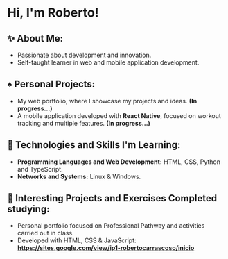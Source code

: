 # Hi, I'm Roberto!  

## ✨ About Me:  
* Passionate about development and innovation.  
* Self-taught learner in web and mobile application development.  

## ♠︎ Personal Projects:  
* My web portfolio, where I showcase my projects and ideas. **(In progress...)**  
* A mobile application developed with **React Native**, focused on workout tracking and multiple features. **(In progress...)**  

## 🌟 Technologies and Skills I'm Learning:  
* **Programming Languages and Web Development:** HTML, CSS, Python and TypeScript.
* **Networks and Systems:** Linux & Windows.  

## 🦈 Interesting Projects and Exercises Completed studying:  
* Personal portfolio focused on Professional Pathway and activities carried out in class.
* Developed with HTML, CSS & JavaScript: **https://sites.google.com/view/ip1-robertocarrascoso/inicio**  
